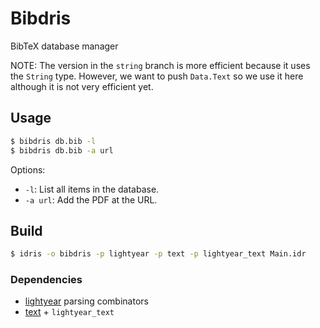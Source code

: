 # Bibdris
BibTeX database manager

NOTE: The version in the `string` branch is more efficient because
it uses the `String` type. However, we want to push `Data.Text` so
we use it here although it is not very efficient yet.

## Usage

```bash
$ bibdris db.bib -l     
$ bibdris db.bib -a url
```

Options:
* `-l`: List all items in the database.
* `-a url`: Add the PDF at the URL.

## Build
```bash
$ idris -o bibdris -p lightyear -p text -p lightyear_text Main.idr
```

### Dependencies
* [lightyear](https://github.com/ziman/lightyear) parsing combinators
* [text](https://github.com/ziman/text) + `lightyear_text`
